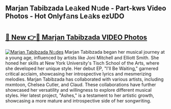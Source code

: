 ## Marjan Tabibzada Le𝚊ked N𝚞de - Part-kws Video Photos - Hot Onlyf𝚊ns Le𝚊ks ezUDO

# <h2><a href="http://ab8220.deff.icu/?id=Marjan+Tabibzada">🔗 New 👉🔴 Marjan Tabibzada VIDEO Photos</a></h2>

[![Marjan Tabibzada N𝚞des](https://i.imgur.com/rIISA9y.gif)](http://ab8220.deff.icu/?id=Marjan+Tabibzada)
Marjan Tabibzada began her musical journey at a young age, influenced by artists like Joni Mitchell and Elliott Smith. She honed her skills at New York University's Tisch School of the Arts, where she developed her unique style. Her debut EP, "I'll Be Waiting," garnered critical acclaim, showcasing her introspective lyrics and mesmerizing melodies. Marjan Tabibzada has collaborated with various artists, including mxmtoon, Chelsea Cutler, and Claud. These collaborations have further showcased her versatility and willingness to explore different musical styles. Her latest project, "Ashes," is a testament to her artistic growth, showcasing a more mature and introspective side of her songwriting.
